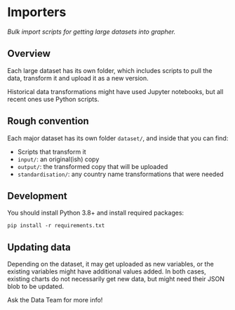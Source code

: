 # Importers

_Bulk import scripts for getting large datasets into grapher._

## Overview

Each large dataset has its own folder, which includes scripts to pull the data, transform it and upload it as a new version.

Historical data transformations might have used Jupyter notebooks, but all recent ones use Python scripts.

## Rough convention

Each major dataset has its own folder `dataset/`, and inside that you can find:

- Scripts that transform it
- `input/`: an original(ish) copy
- `output/`: the transformed copy that will be uploaded
- `standardisation/`: any country name transformations that were needed

## Development

You should install Python 3.8+ and install required packages:

```
pip install -r requirements.txt
```

## Updating data

Depending on the dataset, it may get uploaded as new variables, or the existing variables might have additional values added. In both cases, existing charts do not necessarily get new data, but might need their JSON blob to be updated.

Ask the Data Team for more info!
